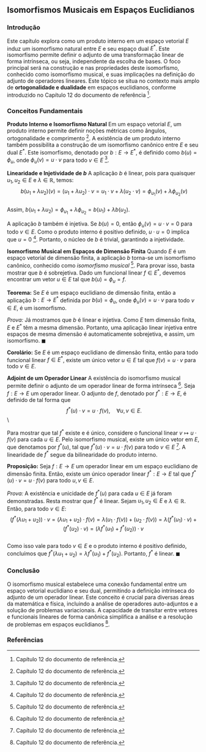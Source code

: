 ## Isomorfismos Musicais em Espaços Euclidianos
### Introdução
Este capítulo explora como um produto interno em um espaço vetorial $E$ induz um isomorfismo natural entre $E$ e seu espaço dual $E^*$. Este isomorfismo permite definir o adjunto de uma transformação linear de forma intrínseca, ou seja, independente da escolha de bases. O foco principal será na construção e nas propriedades deste isomorfismo, conhecido como isomorfismo musical, e suas implicações na definição do adjunto de operadores lineares. Este tópico se situa no contexto mais amplo de **ortogonalidade e dualidade** em espaços euclidianos, conforme introduzido no Capítulo 12 do documento de referência [^1].

### Conceitos Fundamentais
**Produto Interno e Isomorfismo Natural**
Em um espaço vetorial $E$, um produto interno permite definir noções métricas como ângulos, ortogonalidade e comprimento [^1]. A existência de um produto interno também possibilita a construção de um isomorfismo canônico entre $E$ e seu dual $E^*$. Este isomorfismo, denotado por $b: E \rightarrow E^*$, é definido como $b(u) = \phi_u$, onde $\phi_u(v) = u \cdot v$ para todo $v \in E$ [^1].

**Linearidade e Injetividade de *b***
A aplicação $b$ é linear, pois para quaisquer $u_1, u_2 \in E$ e $\lambda \in \mathbb{R}$, temos:
$$\
b(u_1 + \lambda u_2)(v) = (u_1 + \lambda u_2) \cdot v = u_1 \cdot v + \lambda (u_2 \cdot v) = \phi_{u_1}(v) + \lambda \phi_{u_2}(v)
$$\
Assim, $b(u_1 + \lambda u_2) = \phi_{u_1} + \lambda \phi_{u_2} = b(u_1) + \lambda b(u_2)$.

A aplicação $b$ também é injetiva. Se $b(u) = 0$, então $\phi_u(v) = u \cdot v = 0$ para todo $v \in E$. Como o produto interno é positivo definido, $u \cdot u = 0$ implica que $u = 0$ [^1]. Portanto, o núcleo de $b$ é trivial, garantindo a injetividade.

**Isomorfismo Musical em Espaços de Dimensão Finita**
Quando $E$ é um espaço vetorial de dimensão finita, a aplicação $b$ torna-se um isomorfismo canônico, conhecido como *isomorfismo musical* [^1]. Para provar isso, basta mostrar que $b$ é sobrejetiva. Dado um funcional linear $f \in E^*$, devemos encontrar um vetor $u \in E$ tal que $b(u) = \phi_u = f$.

**Teorema:** Se $E$ é um espaço euclidiano de dimensão finita, então a aplicação $b: E \rightarrow E^*$ definida por $b(u) = \phi_u$, onde $\phi_u(v) = u \cdot v$ para todo $v \in E$, é um isomorfismo.

*Prova:* Já mostramos que $b$ é linear e injetiva. Como $E$ tem dimensão finita, $E$ e $E^*$ têm a mesma dimensão. Portanto, uma aplicação linear injetiva entre espaços de mesma dimensão é automaticamente sobrejetiva, e assim, um isomorfismo. $\blacksquare$

**Corolário:** Se $E$ é um espaço euclidiano de dimensão finita, então para todo funcional linear $f \in E^*$, existe um único vetor $u \in E$ tal que $f(v) = u \cdot v$ para todo $v \in E$.

**Adjoint de um Operador Linear**
A existência do isomorfismo musical permite definir o adjunto de um operador linear de forma intrínseca [^1]. Seja $f: E \rightarrow E$ um operador linear. O adjunto de $f$, denotado por $f^*: E \rightarrow E$, é definido de tal forma que
$$\
f^*(u) \cdot v = u \cdot f(v), \quad \forall u, v \in E.
$$\

Para mostrar que tal $f^*$ existe e é único, considere o funcional linear $v \mapsto u \cdot f(v)$ para cada $u \in E$. Pelo isomorfismo musical, existe um único vetor em $E$, que denotamos por $f^*(u)$, tal que $f^*(u) \cdot v = u \cdot f(v)$ para todo $v \in E$ [^1]. A linearidade de $f^*$ segue da bilinearidade do produto interno.

**Proposição:** Seja $f: E \rightarrow E$ um operador linear em um espaço euclidiano de dimensão finita. Então, existe um único operador linear $f^*: E \rightarrow E$ tal que $f^*(u) \cdot v = u \cdot f(v)$ para todo $u, v \in E$.

*Prova:* A existência e unicidade de $f^*(u)$ para cada $u \in E$ já foram demonstradas. Resta mostrar que $f^*$ é linear. Sejam $u_1, u_2 \in E$ e $\lambda \in \mathbb{R}$. Então, para todo $v \in E$:
$$\
(f^*(\lambda u_1 + u_2)) \cdot v = (\lambda u_1 + u_2) \cdot f(v) = \lambda (u_1 \cdot f(v)) + (u_2 \cdot f(v)) = \lambda (f^*(u_1) \cdot v) + (f^*(u_2) \cdot v) = (\lambda f^*(u_1) + f^*(u_2)) \cdot v
$$\
Como isso vale para todo $v \in E$ e o produto interno é positivo definido, concluímos que $f^*(\lambda u_1 + u_2) = \lambda f^*(u_1) + f^*(u_2)$. Portanto, $f^*$ é linear. $\blacksquare$

### Conclusão
O isomorfismo musical estabelece uma conexão fundamental entre um espaço vetorial euclidiano e seu dual, permitindo a definição intrínseca do adjunto de um operador linear. Este conceito é crucial para diversas áreas da matemática e física, incluindo a análise de operadores auto-adjuntos e a solução de problemas variacionais. A capacidade de transitar entre vetores e funcionais lineares de forma canônica simplifica a análise e a resolução de problemas em espaços euclidianos [^1].

### Referências
[^1]: Capítulo 12 do documento de referência.
<!-- END -->